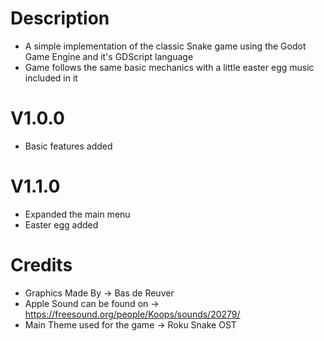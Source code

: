 # Description
- A simple implementation of the classic Snake game using the Godot Game Engine and it's GDScript language <br/>
- Game follows the same basic mechanics with a little easter egg music included in it <br/>
# V1.0.0
- Basic features added
# V1.1.0
- Expanded the main menu
- Easter egg added
# Credits
- Graphics Made By -> Bas de Reuver <br/>
- Apple Sound can be found on -> https://freesound.org/people/Koops/sounds/20279/ <br/>
- Main Theme used for the game  -> Roku Snake OST
